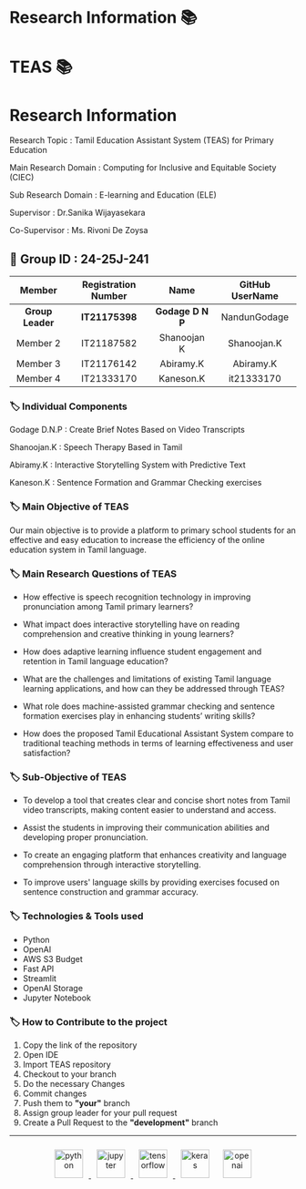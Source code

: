 # Research Information 📚
# TEAS 📚

# Research Information 
Research Topic : Tamil Education Assistant System (TEAS) for Primary Education

Main Research Domain : Computing for Inclusive and Equitable Society (CIEC)

Sub Research Domain : E-learning and Education (ELE) 

Supervisor : Dr.Sanika Wijayasekara

Co-Supervisor : Ms. Rivoni De Zoysa

## 🔖 Group ID : 24-25J-241


|Member | Registration Number| Name | GitHub UserName |
| :---: | :---: | :---: | :---: |
|**Group Leader**|  **IT21175398** |  **Godage D N P** | NandunGodage | 
|Member 2| IT21187582 | Shanoojan K | Shanoojan.K | 
|Member 3| IT21176142 |  Abiramy.K  | Abiramy.K | 
|Member 4| IT21333170 | Kaneson.K   | it21333170 |


### 🏷️ **Individual Components**

Godage D.N.P : Create Brief Notes Based on Video Transcripts

Shanoojan.K : Speech Therapy Based in Tamil

Abiramy.K : Interactive Storytelling System with Predictive Text

Kaneson.K : Sentence Formation and Grammar Checking exercises

### 🏷️ **Main Objective of TEAS** 

Our main objective is to provide a platform to primary school students for an effective and easy education to increase the efficiency of the online education system in Tamil language. 

### 🏷️ **Main Research Questions of TEAS**
- How effective is speech recognition technology in improving pronunciation among Tamil primary learners? 

- What impact does interactive storytelling have on reading comprehension and creative thinking in young learners?

- How does adaptive learning influence student engagement and retention in Tamil language education? 

- What are the challenges and limitations of existing Tamil language learning applications, and how can they be addressed through TEAS? 

- What role does machine-assisted grammar checking and sentence formation exercises play in enhancing students’ writing skills?

- How does the proposed Tamil Educational Assistant System compare to traditional teaching methods in terms of learning effectiveness and user satisfaction?

### 🏷️ **Sub-Objective of TEAS**

- To develop a tool that creates clear and concise short notes from Tamil video transcripts, making content easier to understand and access. 

- Assist the students in improving their communication abilities and developing proper pronunciation.

- To create an engaging platform that enhances creativity and language comprehension through interactive storytelling.

- To improve users' language skills by providing exercises focused on sentence construction and grammar accuracy.


### 🏷️ Technologies & Tools used 
- Python
- OpenAI
- AWS S3 Budget 
- Fast API
- Streamlit
- OpenAI Storage
- Jupyter Notebook



### 🏷️ How to Contribute to the project
01.  Copy the link of the repository 
02.  Open IDE
03.  Import TEAS repository
04.  Checkout to your branch 
05.  Do the necessary Changes
06.  Commit changes
07.  Push them to **"your"** branch
08.  Assign group leader for your pull request
09.  Create a Pull Request to the **"development"** branch

______________
<div align ="center">
<a href = "https://www.python.org/">
<img src="https://i0.wp.com/junilearning.com/wp-content/uploads/2020/06/python-programming-language.webp?fit=800%2C800&ssl=1" alt="python" style="display: inline-block; margin: 10px;" width="50">
</a>
<a href = "https://jupyter.org">
<img src="https://upload.wikimedia.org/wikipedia/commons/thumb/3/38/Jupyter_logo.svg/800px-Jupyter_logo.svg.png" alt="jupyter" style="display: inline-block; margin: 10px;" width="50">
</a>
<a href = "https://www.tensorflow.org/">
<img src="https://encrypted-tbn0.gstatic.com/images?q=tbn:ANd9GcSmAmqfydDrHJVZVK-43-EOvaWOxfzR4tZQ0w&s" alt="tensorflow" style="display: inline-block; margin: 10px;" width="50">
</a>
<a herf = "https://keras.io/">
<img src="https://upload.wikimedia.org/wikipedia/commons/thumb/a/ae/Keras_logo.svg/1200px-Keras_logo.svg.png" alt="keras" style="display: inline-block; margin: 10px;" width="50">
</a>
<a herf = "https://openai.com/index/gpt-4/">
<img src="https://upload.wikimedia.org/wikipedia/commons/a/a4/GPT-4.png" alt="openai" style="display: inline-block; margin: 10px;" width="50">    
</a>
</div>

